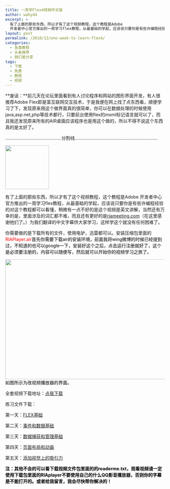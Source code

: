 ```yaml
---
title: 一周学Flex4视频中文版
author: wahyd4
excerpt: >
  有了上面的那些东西，所以才有了这个视频教程，这个教程是Adobe
  开发者中心官方推出的一周学习flex教程，从最基础的学起，应该说只要你是有些许编程经验的对这个教程都可以看懂，
layout: post
permalink: /2010/12/one-week-to-learn-flex4/
categories:
  - 各类教程
  - 头条推荐
  - 我们爱分享
tags:
  - 下载
  - 免费
  - 教程
  - 视频
---
```

**废话：**前几天在论坛里面看到有人讨论程序和网站的图形界面开发，有人很推荐Adobe Flex即是富互联网交互技术，于是我便在网上找了点东西看，顺便学习了下，发现原来用这个做界面真的很简单，你可以在数据处理的时候使用java,asp.net,php等技术都行，只要前台使用flex的mxml标记语言就可以了，而且我还发现原来所有的AIR桌面应该程序也是用这个做的，所以不得不说这个东西真的是太好了。

……………………………………..分割线………………………………………………………..

[<img class="aligncenter size-full wp-image-1075" title="12-13-2_conew1" src="/images/2010/12/12-13-2_conew1.jpg" alt="" width="138" height="138" />][1]

有了上面的那些东西，所以才有了这个视频教程，这个教程是Adobe 开发者中心官方推出的一周学习flex教程，从最基础的学起，应该说只要你是有些许编程经验的对这个教程都可以看懂，稍微有一点不好的是这个视频是英文讲解，当然还有万幸的是，里面涉及的词汇都不难，而且还有更好的是<a href="http://www.riameeting.com" target="_blank">riameeting.com</a>（在这里感谢他们了。）为我们翻译的中文字幕供大家学习，这样学这个就没有任何困难了。

你需要做的是下载所有的文件，使用电驴，迅雷都可以。安装压缩包里面的<span style="color: #ff0000;">RIAPlayer.ai</span><span style="color: #ff0000;"><span style="color: #333333;"><span style="color: #ff0000;">r</span><span style="color: #000000;">首先你需要下载air的安装环境，前面我将wing微博的时候已经提到过，不知道的也可以google一下，安装好这个之后，点击运行注册就好了，这个是必须要注册的，内容可以随便写，然后就可以开始你的视频学习之旅了。</span></span></span>

<span style="color: #ff0000;"><span style="color: #333333;"><span style="color: #000000;"><a href="/images/2010/12/12-13-1_conew1.jpg"><img class="aligncenter size-full wp-image-1074" title="12-13-1_conew1" src="/images/2010/12/12-13-1_conew1.jpg" alt="" width="600" height="379" /></a>如图所示为改视频播放器的界面。</span></span></span>

全套视频下载地址：<a href="ed2k://|file|Flex_in_a_Week[adobe%E5%AE%98%E6%96%B9%E4%B8%AD%E6%96%87%E8%A7%86%E9%A2%91%E6%95%99%E6%9D%90].rar|1343172615|E369572B5C4B853B80C553A820790818|h=MVMSG3RIM7KSFADBWQ4Y4WKJ2SG6R5PU|/" target="_blank">点我下载</a>

练习文件下载：

第一天：<a href="http://download.macromedia.com/pub/developer/flex/videotraining/assets/FiaW_Day1_ProjectArchive.zip" target="_blank">FLEX基础</a>

第二天：<a href="http://download.macromedia.com/pub/developer/flex/videotraining/assets/FiaW_Day2_ProjectArchive.zip" target="_blank">事件和数据基础</a>

第三天：<a href="http://download.macromedia.com/pub/developer/flex/videotraining/assets/FiaW_Day3_ProjectArchive.zip" target="_blank">数据捕获和管理基础</a>

第四天：<a href="http://download.macromedia.com/pub/developer/flex/videotraining/assets/FiaW_Day4_ProjectArchive.zip" target="_blank">页面布局和动画</a>

第五天：<a href="http://download.macromedia.com/pub/developer/flex/videotraining/assets/FiaW_Day5_ProjectArchive.zip" target="_blank">添加视觉上的吸引力</a>

<span style="color: #ff0000;"><span style="color: #333333;"><span style="color: #000000;"><strong>注：其他不会的可以看下载视频文件包里面的的readerme.txt，观看视频请一定使用下载包里面的RIAplayer不要使用自己的什么QQ影音播放器，否则你的字幕是不能打开的。或者给我留言，我会尽快帮你解决的！</strong></span></span></span>

 [1]: /images/2010/12/12-13-2_conew1.jpg